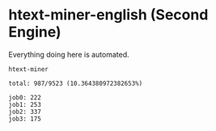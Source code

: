 # htext-miner-english (Second Engine)

Everything doing here is automated.

```
htext-miner

total: 987/9523 (10.364380972382653%)

job0: 222
job1: 253
job2: 337
job3: 175
```